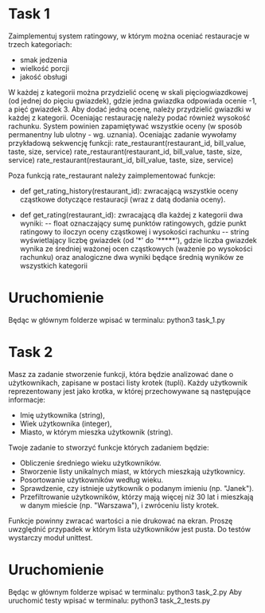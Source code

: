 # Task 1
Zaimplementuj system ratingowy, w którym można oceniać restauracje w trzech kategoriach:
- smak jedzenia
- wielkość porcji
- jakość obsługi

W każdej z kategorii można przydzielić ocenę w skali pięciogwiazdkowej (od jednej do pięciu gwiazdek),
gdzie jedna gwiazdka odpowiada ocenie -1, a pięć gwiazdek 3. Aby dodać jedną ocenę, należy przydzielić
gwiazdki w każdej z kategorii.
Oceniając restaurację należy podać również wysokość rachunku.
System powinien zapamiętywać wszystkie oceny (w sposób permanentny lub ulotny - wg. uznania).
Oceniając zadanie wywołamy przykładową sekwencję funkcji:
rate_restaurant(restaurant_id, bill_value, taste, size, service)
rate_restaurant(restaurant_id, bill_value, taste, size, service)
rate_restaurant(restaurant_id, bill_value, taste, size, service)

Poza funkcją rate_restaurant należy zaimplementować funkcje:


- def get_rating_history(restaurant_id):
zwracającą wszystkie oceny cząstkowe dotyczące restauracji (wraz z datą dodania oceny).

- def get_rating(restaurant_id):
zwracającą dla każdej z kategorii dwa wyniki:
  -- float oznaczający sumę punktów ratingowych, gdzie punkt ratingowy to iloczyn oceny cząstkowej i wysokości rachunku
-- string wyświetlający liczbę gwiazdek (od '*' do '*****'), gdzie liczba gwiazdek wynika ze średniej ważonej ocen cząstkowych (ważenie po wysokości rachunku) oraz analogiczne dwa wyniki będące średnią wyników ze wszystkich kategorii
# Uruchomienie
Będąc w głównym folderze wpisać w terminalu: python3 task_1.py
# Task 2

Masz za zadanie stworzenie funkcji, która będzie analizować dane o użytkownikach, zapisane w postaci listy krotek (tupli).
Każdy użytkownik reprezentowany jest jako krotka, w której przechowywane są następujące informacje:
- Imię użytkownika (string),
- Wiek użytkownika (integer),
- Miasto, w którym mieszka użytkownik (string).

Twoje zadanie to stworzyć funkcje których zadaniem będzie:
- Obliczenie średniego wieku użytkowników.
- Stworzenie listy unikalnych miast, w których mieszkają użytkownicy.
- Posortowanie użytkowników według wieku.
- Sprawdzenie, czy istnieje użytkownik o podanym imieniu (np. "Janek").
- Przefiltrowanie użytkowników, którzy mają więcej niż 30 lat i mieszkają w danym mieście (np. "Warszawa"), i zwróceniu listy krotek.

Funkcje powinny zwracać wartości a nie drukować na ekran.
Proszę uwzględnić przypadek w którym lista użytkowników jest pusta.
Do testów wystarczy moduł unittest.

# Uruchomienie
Będąc w głównym folderze wpisać w terminalu: python3 task_2.py
Aby uruchomić testy wpisać w terminalu: python3 task_2_tests.py